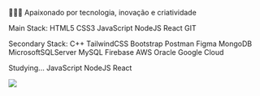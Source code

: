 👨🏽‍💻 Apaixonado por tecnologia, inovação e criatividade



Main Stack:
HTML5 CSS3 JavaScript NodeJS React GIT

Secondary Stack:
C++ TailwindCSS Bootstrap Postman Figma MongoDB MicrosoftSQLServer MySQL Firebase AWS Oracle Google Cloud

Studying...
JavaScript NodeJS React


<picture>
  <source
    srcset="https://github-readme-stats.vercel.app/api?username=LeoGBarros&show_icons=true&theme=dark"
    media="(prefers-color-scheme: dark)"
  />
  <source
    srcset="https://github-readme-stats.vercel.app/api?username=LeoGBarros&show_icons=true"
    media="(prefers-color-scheme: light), (prefers-color-scheme: no-preference)"
  />
  <img src="https://github-readme-stats.vercel.app/api?username=LeoGBarros&show_icons=true" />
</picture>
